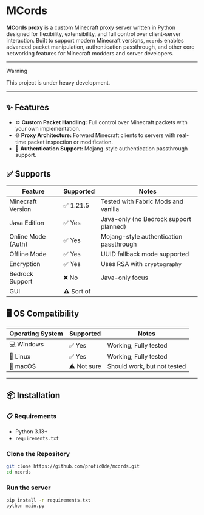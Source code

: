 # MCords

**MCords proxy** is a custom Minecraft proxy server written in Python designed for flexibility, extensibility, and full control over client-server interaction. Built to support modern Minecraft versions, `mcords` enables advanced packet manipulation, authentication passthrough, and other core networking features for Minecraft modders and server developers.

---

> [!WARNING]
> This project is under heavy development.

---

## ✨ Features

- ⚙️ **Custom Packet Handling:** Full control over Minecraft packets with your own implementation.
- 🌐 **Proxy Architecture:** Forward Minecraft clients to servers with real-time packet inspection or modification.
- 🔐 **Authentication Support:** Mojang-style authentication passthrough support.

## ✅ Supports

| Feature                     | Supported | Notes                                                                 |
|----------------------------|-------------|----------------------------------------------------------------------|
| Minecraft Version          | ✅ 1.21.5  | Tested with Fabric Mods and vanilla                                   |
| Java Edition               | ✅ Yes     | Java-only (no Bedrock support planned)                                |
| Online Mode (Auth)         | ✅ Yes     | Mojang-style authentication passthrough                               |
| Offline Mode               | ✅ Yes     | UUID fallback mode supported                                          |
| Encryption                 | ✅ Yes     | Uses RSA with `cryptography`                                          |
| Bedrock Support            | ❌ No      | Java-only focus                                                       |
| GUI                        | ⚠️ Sort of |                                                                       |

## 🖥️ OS Compatibility

| Operating System | Supported | Notes                                  |
|------------------|-----------|----------------------------------------|
| 💻 Windows        | ✅ Yes      | Working; Fully tested              |
| 🐧 Linux          | ✅ Yes      | Working; Fully tested              |
| 🍎 macOS          | ⚠️ Not sure | Should work, but not tested        |


---

## 📦 Installation

### 📋 Requirements

- Python 3.13+
- `requirements.txt`
<!--
### Requirements

- Python 3.10+
- `aiohttp`
- `cryptography`
- `PyNaCl`
-->

### Clone the Repository

```bash
git clone https://github.com/profic0de/mcords.git
cd mcords
```
### Run the server

```bash
pip install -r requirements.txt
python main.py
```
